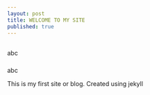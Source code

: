 ```yaml
---
layout: post
title: WELCOME TO MY SITE
published: true
---
```

##

abc
###

abc


This is my first site or blog.
Created using jekyll
